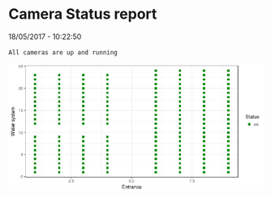 Camera Status report
================
18/05/2017 - 10:22:50

    All cameras are up and running

![](camreport_files/figure-markdown_github/unnamed-chunk-2-1.png)
